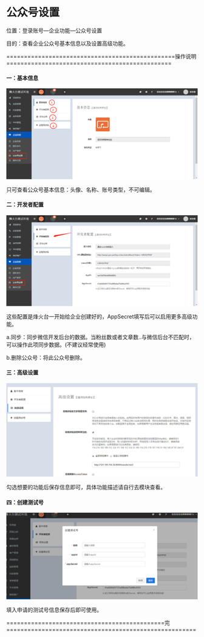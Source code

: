 # 公众号设置

位置：登录账号—企业功能—公众号设置

目的：查看企业公众号基本信息以及设置高级功能。

================================================操作说明===============================================

#### 一：基本信息

![](/assets/jibenxinxi2.png)

只可查看公众号基本信息：头像、名称、账号类型，不可编辑。

#### 二：开发者配置

![](/assets/kaifazhepeizhi.png)

这些配置是烽火台一开始给企业创建好的，AppSecret填写后可以启用更多高级功能。

a.同步：同步微信开发后台的数据。当粉丝数或者文章数..与微信后台不匹配时，可以操作此项同步数据。\(不建议经常使用\)

b.删除公众号：将此公众号删除。

#### 三：高级设置

![](/assets/gaojishezhi.png)

勾选想要的功能后保存信息即可，具体功能描述请自行去模块查看。

#### 四：创建测试号

![](/assets/ceshihao.png)

填入申请的测试号信息保存后即可使用。

=============================================完======================================================

